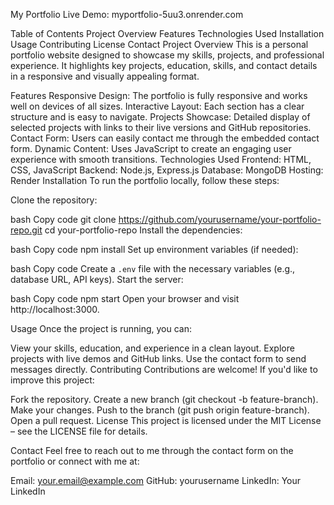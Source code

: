 
My Portfolio
Live Demo: myportfolio-5uu3.onrender.com

Table of Contents
Project Overview
Features
Technologies Used
Installation
Usage
Contributing
License
Contact
Project Overview
This is a personal portfolio website designed to showcase my skills, projects, and professional experience. It highlights key projects, education, skills, and contact details in a responsive and visually appealing format.

Features
Responsive Design: The portfolio is fully responsive and works well on devices of all sizes.
Interactive Layout: Each section has a clear structure and is easy to navigate.
Projects Showcase: Detailed display of selected projects with links to their live versions and GitHub repositories.
Contact Form: Users can easily contact me through the embedded contact form.
Dynamic Content: Uses JavaScript to create an engaging user experience with smooth transitions.
Technologies Used
Frontend: HTML, CSS, JavaScript
Backend: Node.js, Express.js
Database: MongoDB
Hosting: Render
Installation
To run the portfolio locally, follow these steps:

Clone the repository:

bash
Copy code
git clone https://github.com/yourusername/your-portfolio-repo.git
cd your-portfolio-repo
Install the dependencies:

bash
Copy code
npm install
Set up environment variables (if needed):

bash
Copy code
Create a `.env` file with the necessary variables (e.g., database URL, API keys).
Start the server:

bash
Copy code
npm start
Open your browser and visit http://localhost:3000.

Usage
Once the project is running, you can:

View your skills, education, and experience in a clean layout.
Explore projects with live demos and GitHub links.
Use the contact form to send messages directly.
Contributing
Contributions are welcome! If you'd like to improve this project:

Fork the repository.
Create a new branch (git checkout -b feature-branch).
Make your changes.
Push to the branch (git push origin feature-branch).
Open a pull request.
License
This project is licensed under the MIT License – see the LICENSE file for details.

Contact
Feel free to reach out to me through the contact form on the portfolio or connect with me at:

Email: your.email@example.com
GitHub: yourusername
LinkedIn: Your LinkedIn
